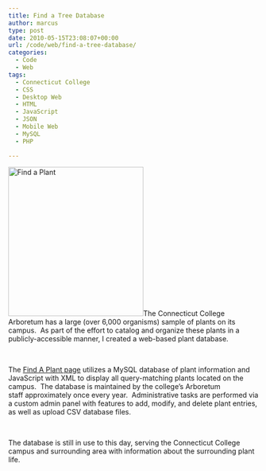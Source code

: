 ```yaml
---
title: Find a Tree Database
author: marcus
type: post
date: 2010-05-15T23:08:07+00:00
url: /code/web/find-a-tree-database/
categories:
  - Code
  - Web
tags:
  - Connecticut College
  - CSS
  - Desktop Web
  - HTML
  - JavaScript
  - JSON
  - Mobile Web
  - MySQL
  - PHP

---
```

<div>
  <a href="http://www.conncoll.edu/the-arboretum/plant-collections/find-a-plant/"><img class="alignleft wp-image-577 size-medium" src="http://alexmarc.us/wp-content/uploads/2014/09/Conn_FindAPlant-272x300.png" alt="Find a Plant" width="272" height="300" /></a>The Connecticut College Arboretum has a large (over 6,000 organisms) sample of plants on its campus.  As part of the effort to catalog and organize these plants in a publicly-accessible manner, I created a web-based plant database.
</div>

&nbsp;

<div>
  The <a href="http://www.conncoll.edu/the-arboretum/plant-collections/find-a-plant/" target="_blank">Find A Plant page</a> utilizes a MySQL database of plant information and JavaScript with XML to display all query-matching plants located on the campus.  The database is maintained by the college&#8217;s Arboretum staff approximately once every year.  Administrative tasks are performed via a custom admin panel with features to add, modify, and delete plant entries, as well as upload CSV database files.
</div>

&nbsp;

<div>
  The database is still in use to this day, serving the Connecticut College campus and surrounding area with information about the surrounding plant life.
</div>